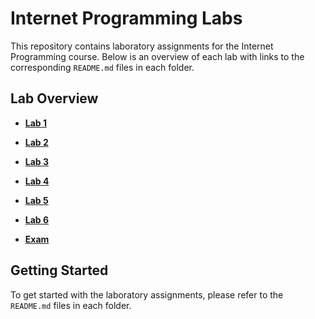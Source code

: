 # Internet Programming Labs

This repository contains laboratory assignments for the Internet Programming course. Below is an overview of each lab with links to the corresponding `README.md` files in each folder.

## Lab Overview

- **[Lab 1](./LR1/README.md)**  

- **[Lab 2](./LR2/README.md)**

- **[Lab 3](./LR3/README.md)**  

- **[Lab 4](./LR4/README.md)**

- **[Lab 5](./LR5/README.md)**

- **[Lab 6](./LR6/README.md)**

- **[Exam](./Exam/README.md)**

## Getting Started

To get started with the laboratory assignments, please refer to the `README.md` files in each folder. 